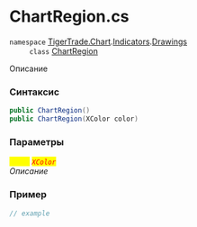 
# ChartRegion.cs
`namespace` [TigerTrade.Chart](../../../../../TigerTrade.Chart.md).[Indicators](../../../../../TigerTrade.Chart/Indicators.md).[Drawings](../../../../../TigerTrade.Chart/Indicators/Drawings.md)  
&nbsp;&nbsp;&nbsp;&nbsp;&nbsp;&nbsp;&nbsp;&nbsp;&nbsp;`class` [ChartRegion](../../ChartRegion.cs.md)

Описание

### Синтаксис
```csharp
public ChartRegion()
public ChartRegion(XColor color)
```
### Параметры  
<mark style="color:yellow;">`color`</mark> <mark style="color:red;">*`XColor`*</mark>  
 *Описание*  
  


### Пример  
```csharp
// example
```
                    
                    